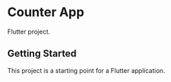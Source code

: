 # Counter App

Flutter project.

## Getting Started

This project is a starting point for a Flutter application.
